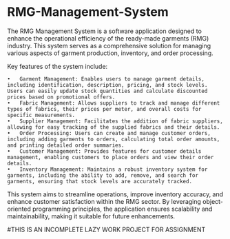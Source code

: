 # RMG-Management-System
The RMG Management System is a software application designed to enhance the operational efficiency of the ready-made garments (RMG) industry. This system serves as a comprehensive solution for managing various aspects of garment production, inventory, and order processing.

Key features of the system include:

	•	Garment Management: Enables users to manage garment details, including identification, description, pricing, and stock levels. Users can easily update stock quantities and calculate discounted prices based on promotional offers.
	•	Fabric Management: Allows suppliers to track and manage different types of fabrics, their prices per meter, and overall costs for specific measurements.
	•	Supplier Management: Facilitates the addition of fabric suppliers, allowing for easy tracking of the supplied fabrics and their details.
	•	Order Processing: Users can create and manage customer orders, including adding garments to orders, calculating total order amounts, and printing detailed order summaries.
	•	Customer Management: Provides features for customer details management, enabling customers to place orders and view their order details.
	•	Inventory Management: Maintains a robust inventory system for garments, including the ability to add, remove, and search for garments, ensuring that stock levels are accurately tracked.

This system aims to streamline operations, improve inventory accuracy, and enhance customer satisfaction within the RMG sector. By leveraging object-oriented programming principles, the application ensures scalability and maintainability, making it suitable for future enhancements.


#THIS IS AN INCOMPLETE LAZY WORK PROJECT FOR ASSIGNMENT